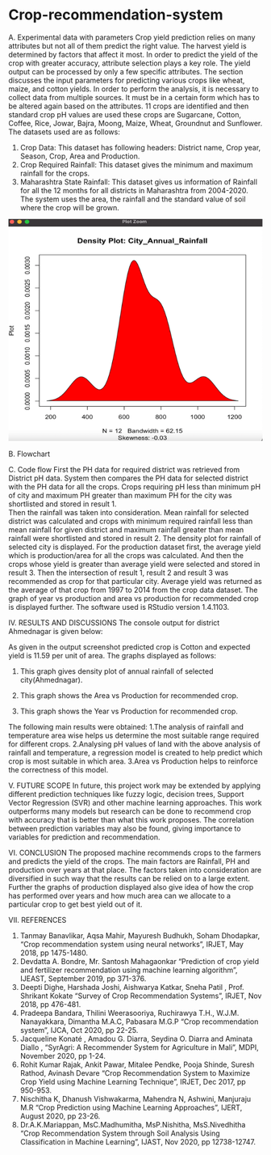 # Crop-recommendation-system
A.	Experimental data with parameters
Crop yield prediction relies on many attributes but not all of them predict the right value. The harvest yield is determined by factors that affect it most. In order to predict the yield of the crop with greater accuracy, attribute selection plays a key role. The yield output can be processed by only a few specific attributes.
The section discusses the input parameters for predicting various crops like wheat, maize, and cotton yields. In order to perform the analysis, it is necessary to collect data from multiple sources. It must be in a certain form which has to be altered again based on the attributes. 
11 crops are identified and then standard crop pH values are used these crops are Sugarcane, Cotton, Coffee, Rice, Jowar, Bajra, Moong, Maize, Wheat, Groundnut and Sunflower.        The datasets used are as follows:
1.	Crop Data: This dataset has following headers: District name, Crop year, Season, Crop, Area and Production. 
2.	Crop Required Rainfall: This dataset gives the minimum and maximum rainfall for the crops.
3.	Maharashtra State Rainfall: This dataset gives us information of Rainfall for all the 12 months for all districts in Maharashtra from 2004-2020.
The system uses the area, the rainfall and the standard value of soil where the crop will be grown.



<img src="https://github.com/Dipakyadav-19/Crop-recommendation-system/blob/master/Image/rainfall.png" alt="Alt text" title="Optional title">













B.	Flowchart 
 
C.	Code flow
First the PH data for required district was retrieved from District pH data. System then compares the PH data for selected district with the PH data for all the crops. Crops requiring pH less than minimum pH of city and maximum PH greater than maximum PH for the city was shortlisted and stored in result 1.  
Then the rainfall was taken into consideration.  Mean rainfall for selected district was calculated and crops with minimum required rainfall less than mean rainfall for given district and maximum rainfall greater than mean rainfall were shortlisted and stored in result 2. The density plot for rainfall of selected city is displayed. 
For the production dataset first, the average yield which is production/area for all the crops was calculated. And then the crops whose yield is greater than average yield were selected and stored in result 3. Then the intersection of result 1, result 2 and result 3 was recommended as crop for that particular city.  Average yield was returned as the average of that crop from 1997 to 2014 from the crop data dataset.  The graph of year vs production and area vs production for recommended crop is displayed further. The software used is RStudio version 1.4.1103.






IV.	RESULTS AND DISCUSSIONS
The console output for district Ahmednagar is given below:
 
As given in the output screenshot predicted crop is Cotton and expected yield is 11.59 per unit of area.  The graphs displayed as follows:
1.	This graph gives density plot of annual rainfall of selected city(Ahmednagar).
 
2.	This graph shows the Area vs Production for recommended crop.
 


3.	This graph shows the Year vs Production for recommended crop.
 
 
The following main results were obtained:
1.The analysis of rainfall and temperature area wise helps us determine the most suitable range required for different crops.
2.Analysing pH values of land with the above analysis of rainfall and temperature, a regression model is created to help predict which crop is most suitable in which area.
3.Area vs Production helps to reinforce the correctness of this model.
 
V.	FUTURE SCOPE
In future, this project work may be extended by applying different prediction techniques like fuzzy logic, decision trees, Support Vector Regression (SVR) and other machine learning approaches. This work outperforms many models but research can be done to recommend crop with accuracy that is better than what this work proposes. The correlation between prediction variables may also be found, giving importance to variables for prediction and recommendation.



VI.	CONCLUSION
The proposed machine recommends crops to the farmers and predicts the yield of the crops. The main factors are Rainfall, PH and production over years at that place. The factors taken into consideration are diversified in such way that the results can be relied on to a large extent. Further the graphs of production displayed also give idea of how the crop has performed over years and how much area can we allocate to a particular crop to get best yield out of it.

VII.	REFERENCES
1.	Tanmay Banavlikar, Aqsa Mahir, Mayuresh Budhukh, Soham Dhodapkar, “Crop recommendation system using neural networks”, IRJET, May 2018, pp 1475-1480.
2.	Devdatta A. Bondre, Mr. Santosh Mahagaonkar “Prediction  of crop yield and fertilizer recommendation using machine learning algorithm”, IJEAST, September 2019, pp 371-376.
3.	Deepti Dighe, Harshada Joshi, Aishwarya Katkar, Sneha Patil , Prof. Shrikant Kokate  “Survey of Crop Recommendation Systems”, IRJET, Nov 2018, pp 476-481.
4.	Pradeepa Bandara, Thilini Weerasooriya, Ruchirawya T.H., W.J.M. Nanayakkara, Dimantha M.A.C, Pabasara M.G.P “Crop recommendation system”, IJCA, Oct 2020, pp 22-25.
5.	Jacqueline Konaté  , Amadou G. Diarra, Seydina O. Diarra  and Aminata Diallo , “SyrAgri: A Recommender System for Agriculture in Mali”, MDPI, November 2020, pp 1-24.
6.	Rohit Kumar Rajak, Ankit Pawar, Mitalee Pendke, Pooja Shinde, Suresh Rathod, Avinash Devare “Crop Recommendation System to Maximize Crop Yield using Machine Learning Technique”,  IRJET, Dec 2017, pp 950-953.
7.	Nischitha K, Dhanush Vishwakarma, Mahendra N, Ashwini, Manjuraju M.R “Crop Prediction using Machine Learning Approaches”, IJERT, August 2020, pp 23-26.
8.	Dr.A.K.Mariappan, MsC.Madhumitha, MsP.Nishitha, MsS.Nivedhitha “Crop Recommendation System through Soil Analysis Using Classification in Machine Learning”,  IJAST, Nov 2020, pp 12738-12747.


  
